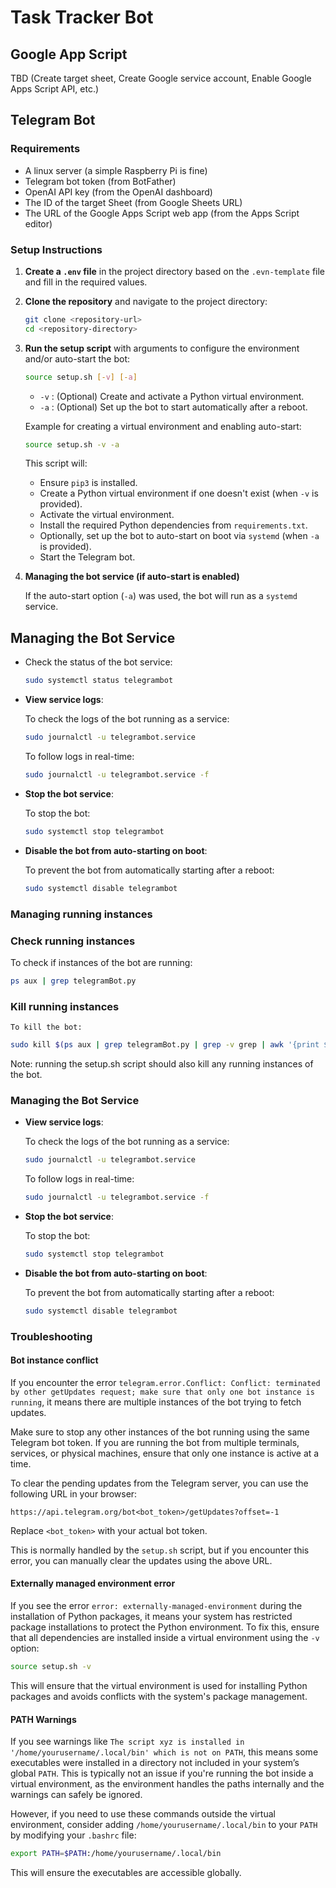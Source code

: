 # Task Tracker Bot

## Google App Script

TBD (Create target sheet, Create Google service account, Enable Google Apps Script API, etc.)

## Telegram Bot

### Requirements

- A linux server (a simple Raspberry Pi is fine)
- Telegram bot token (from BotFather)
- OpenAI API key (from the OpenAI dashboard)
- The ID of the target Sheet (from Google Sheets URL)
- The URL of the Google Apps Script web app (from the Apps Script editor)

### Setup Instructions

1. **Create a `.env` file** in the project directory based on the `.evn-template` file and fill in the required values.

2. **Clone the repository** and navigate to the project directory:

   ```bash
   git clone <repository-url>
   cd <repository-directory>
   ```

3. **Run the setup script** with arguments to configure the environment and/or auto-start the bot:

   ```bash
   source setup.sh [-v] [-a]
   ```

   - `-v` : (Optional) Create and activate a Python virtual environment.
   - `-a` : (Optional) Set up the bot to start automatically after a reboot.

   Example for creating a virtual environment and enabling auto-start:

   ```bash
   source setup.sh -v -a
   ```

   This script will:
   - Ensure `pip3` is installed.
   - Create a Python virtual environment if one doesn't exist (when `-v` is provided).
   - Activate the virtual environment.
   - Install the required Python dependencies from `requirements.txt`.
   - Optionally, set up the bot to auto-start on boot via `systemd` (when `-a` is provided).
   - Start the Telegram bot.

4. **Managing the bot service (if auto-start is enabled)**

   If the auto-start option (`-a`) was used, the bot will run as a `systemd` service.

## Managing the Bot Service

- Check the status of the bot service:

  ```bash
  sudo systemctl status telegrambot
  ```

- **View service logs**:

  To check the logs of the bot running as a service:

  ```bash
  sudo journalctl -u telegrambot.service
  ```

  To follow logs in real-time:

  ```bash
  sudo journalctl -u telegrambot.service -f
  ```

- **Stop the bot service**:

  To stop the bot:

  ```bash
  sudo systemctl stop telegrambot
  ```

- **Disable the bot from auto-starting on boot**:

  To prevent the bot from automatically starting after a reboot:

  ```bash
  sudo systemctl disable telegrambot
  ```

### Managing running instances

### Check running instances

To check if instances of the bot are running:

```bash
ps aux | grep telegramBot.py
```

### Kill running instances

    To kill the bot:

```bash
sudo kill $(ps aux | grep telegramBot.py | grep -v grep | awk '{print $2}')
```

Note: running the setup.sh script should also kill any running instances of the bot.

### Managing the Bot Service

- **View service logs**:

  To check the logs of the bot running as a service:

  ```bash
  sudo journalctl -u telegrambot.service
  ```

  To follow logs in real-time:

  ```bash
  sudo journalctl -u telegrambot.service -f
  ```

- **Stop the bot service**:

  To stop the bot:

  ```bash
  sudo systemctl stop telegrambot
  ```

- **Disable the bot from auto-starting on boot**:

  To prevent the bot from automatically starting after a reboot:

  ```bash
  sudo systemctl disable telegrambot
  ```

### Troubleshooting

#### Bot instance conflict

If you encounter the error `telegram.error.Conflict: Conflict: terminated by other getUpdates request; make sure that only one bot instance is running`, it means there are multiple instances of the bot trying to fetch updates.

Make sure to stop any other instances of the bot running using the same Telegram bot token. If you are running the bot from multiple terminals, services, or physical machines, ensure that only one instance is active at a time.

To clear the pending updates from the Telegram server, you can use the following URL in your browser:

```
https://api.telegram.org/bot<bot_token>/getUpdates?offset=-1
```
Replace `<bot_token>` with your actual bot token.

This is normally handled by the `setup.sh` script, but if you encounter this error, you can manually clear the updates using the above URL.

#### Externally managed environment error

If you see the error `error: externally-managed-environment` during the installation of Python packages, it means your system has restricted package installations to protect the Python environment. To fix this, ensure that all dependencies are installed inside a virtual environment using the `-v` option:

```bash
source setup.sh -v
```

This will ensure that the virtual environment is used for installing Python packages and avoids conflicts with the system's package management.

#### PATH Warnings

If you see warnings like `The script xyz is installed in '/home/yourusername/.local/bin' which is not on PATH`, this means some executables were installed in a directory not included in your system’s global `PATH`. This is typically not an issue if you're running the bot inside a virtual environment, as the environment handles the paths internally and the warnings can safely be ignored.

However, if you need to use these commands outside the virtual environment, consider adding `/home/yourusername/.local/bin` to your `PATH` by modifying your `.bashrc` file:

```bash
export PATH=$PATH:/home/yourusername/.local/bin
```

This will ensure the executables are accessible globally.